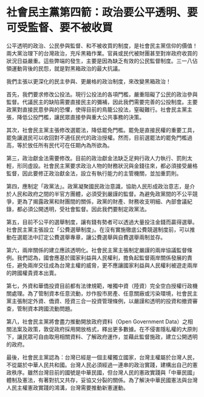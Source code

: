 # 社會民主黨第四箭：政治要公平透明、要可受監督、要不被收買

公平透明的政治、公民參與監督、和不被收買的制度，是社會民主黨信仰的價值！兩大黨治理下的台灣政治，充斥黑箱作業。官員或民代被財團甚至對岸政府收買的狀況日益嚴重。這些弊端的發生，主要是因為缺乏有效的公民監督制度。三一八佔領運動背後的民怨，就是對黑箱政治的最大抗議。 

我們主張以更深化的民主參與、更嚴格的政治制度，來改變黑箱政治！

首先，我們要求修改公投法。現行公投法的各項門檻，嚴重阻礙了公民的政治參與監督。代議民主的缺陷需要直接民主的彌補，因此我們需要完善的公投制度。主要政黨對直接民意參與的恐懼，使得目前的鳥籠公投法，窒礙難行。社會民主黨主張，降低公投門檻，讓民眾直接參與重大公共事務的決策。 

其次，社會民主黨主張修改選罷法，降低罷免門檻。罷免是直接民權的重要工具，罷免讓選民可以收回對不適任民代的政治授權。然而，目前選罷法的罷免門檻過高，等於放任所有民代可在任期內為所欲為。

第三，政治獻金法需要修改。目前的政治獻金法缺乏足夠行政人力執行、罰則太輕，形同虛設。社會民主黨要求政治人物的財務狀況與金錢往來，都必須接受嚴格監督，因此要修正政治獻金法，設立有執行能力的主管機關，並加重罰則。

第四，應制定「政黨法」。政黨凝聚國民政治意識，協助人民形成政治意志，是介於人民和政府之間的半官方團體，必須受到嚴謹的監督。為避免政黨間的不公平競爭，更為了揭露政黨和財團間的關係，政黨的財產、財務收支明細、內部會議紀錄，都必須公開透明，受社會監督。因此我們要制定政黨法。

第五，目前不公平的選舉制度，讓有錢有勢者可以透過大量投注金錢而贏得選舉。社會民主黨主張設立「公費選舉制度」。在沒有實施徹底公費競選制度前，可以推動在選罷法中訂定公費選舉專章，讓公費選舉與自費選舉兩制並存。

第六，兩岸關係的建立應該透明化。社會民主黨主張制定嚴謹的兩岸協議監督條例。我們認為，國會應基於國家利益與人民權利，擔負起監督兩岸關係發展的責任，避免兩岸交往成為台灣主權的威脅，更不應讓國家利益與人民權利被遊走兩岸的跨國權貴資本出賣。

第七，外資和華僑投資目前都有法律規範，唯獨中資（陸資）完全空白授權行政機關處理。為了管制資本任意流動，炒作股市房產、任意關廠或污染環境，社會民主黨主張制定外資、僑資、陸資三合一投資管理條例，以嚴謹和透明的投資和撤資審查，管制資本跨國流動問題。

第八，社會民主黨將會盡力推動開放政府資料（Open Government Data）之相關法案及政策，敦促政府採用開放格式，釋出更多數據。在不侵害隱私權的大原則下，讓民眾可自由取用相關資料、了解政府運作，並藉此監督施政，建立公開透明的政府。

最後，社會民主黨認為：台灣已經是一個主權獨立國家，台灣主權屬於台灣人民，不從屬於中華人民共和國。台灣人民必須經過一連串的政治實踐，建構出自己的憲政秩序。雖然台灣目前的國號是中華民國，但台灣人民的憲政實踐與「中華民國」體制及憲法，有著對抗又共存，妥協又分裂的關係。為了解決中華民國憲法與台灣人民主權憲政實踐的鴻溝，台灣需要推動新憲運動。
